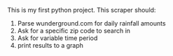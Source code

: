 This is my first python project. This scraper should:

1. Parse wunderground.com for daily rainfall amounts
2. Ask for a specific zip code to search in
3. Ask for variable time period
4. print results to a graph
